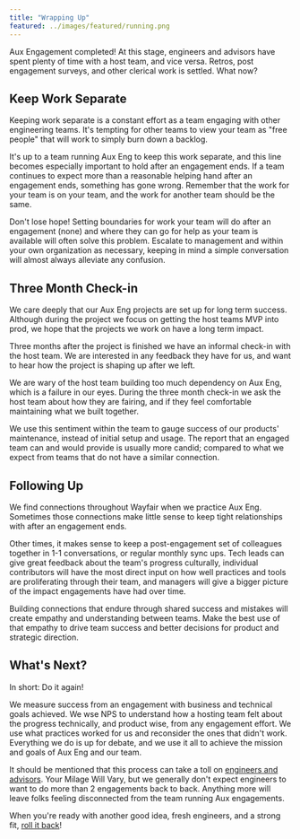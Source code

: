 ```yaml
---
title: "Wrapping Up"
featured: ../images/featured/running.png
---
```


Aux Engagement completed! At this stage, engineers and advisors have spent
plenty of time with a host team, and vice versa. Retros, post engagement
surveys, and other clerical work is settled. What now?

## Keep Work Separate

Keeping work separate is a constant effort as a team engaging with other
engineering teams. It's tempting for other teams to view your team as "free
people" that will work to simply burn down a backlog.

It's up to a team running Aux Eng to keep this work separate, and this line
becomes especially important to hold after an engagement ends. If a team
continues to expect more than a reasonable helping hand after an engagement
ends, something has gone wrong. Remember that the work for your team is on your
team, and the work for another team should be the same.

Don't lose hope! Setting boundaries for work your team will do after an
engagement (none) and where they can go for help as your team is available will
often solve this problem. Escalate to management and within your own
organization as necessary, keeping in mind a simple conversation will almost
always alleviate any confusion.

## Three Month Check-in

We care deeply that our Aux Eng projects are set up for long term success.
Although during the project we focus on getting the host teams MVP into prod, we
hope that the projects we work on have a long term impact.

Three months after the project is finished we have an informal check-in with the
host team. We are interested in any feedback they have for us, and want to hear
how the project is shaping up after we left.

We are wary of the host team building too much dependency on Aux Eng, which is a
failure in our eyes. During the three month check-in we ask the host team about
how they are fairing, and if they feel comfortable maintaining what we built
together.

We use this sentiment within the team to gauge success of our products'
maintenance, instead of initial setup and usage. The report that an engaged team
can and would provide is usually more candid; compared to what we expect from
teams that do not have a similar connection.

## Following Up

We find connections throughout Wayfair when we practice Aux Eng. Sometimes those
connections make little sense to keep tight relationships with after an
engagement ends.

Other times, it makes sense to keep a post-engagement set of colleagues together
in 1-1 conversations, or regular monthly sync ups. Tech leads can give great
feedback about the team's progress culturally, individual contributors will have
the most direct input on how well practices and tools are proliferating through
their team, and managers will give a bigger picture of the impact engagements
have had over time.

Building connections that endure through shared success and mistakes will create
empathy and understanding between teams. Make the best use of that empathy to
drive team success and better decisions for product and strategic direction.

## What's Next?

In short: Do it again!

We measure success from an engagement with business and technical goals
achieved. We wse NPS to understand how a hosting team felt about the progress
technically, and product wise, from any engagement effort. We use what practices
worked for us and reconsider the ones that didn't work. Everything we do is up
for debate, and we use it all to achieve the mission and goals of Aux Eng and our
team.

It should be mentioned that this process can take a toll on [engineers and
advisors](../roles). Your Milage Will Vary, but we generally don't expect
engineers to want to do more than 2 engagements back to back. Anything more will
leave folks feeling disconnected from the team running Aux engagements.

When you're ready with another good idea, fresh engineers, and a strong fit,
[roll it back](../)!
